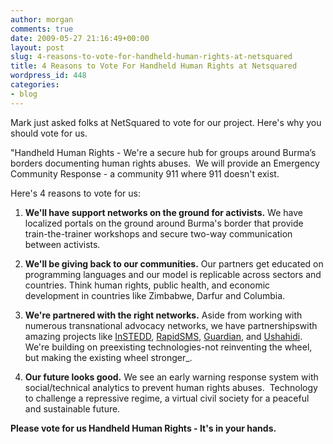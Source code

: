 ```yaml
---
author: morgan
comments: true
date: 2009-05-27 21:16:49+00:00
layout: post
slug: 4-reasons-to-vote-for-handheld-human-rights-at-netsquared
title: 4 Reasons to Vote For Handheld Human Rights at Netsquared
wordpress_id: 448
categories:
- blog
---
```




Mark just asked folks at NetSquared to vote for our project.  Here's why you should vote for us.

"Handheld Human Rights - We're a secure hub for groups around Burma’s borders documenting human rights abuses.  We will provide an Emergency Community Response - a community 911 where 911 doesn't exist.

Here's 4 reasons to vote for us:



	
  1. **We'll have support networks on the ground for activists.**
We have localized portals on the ground around Burma's border that provide train-the-trainer workshops and secure two-way communication between activists.

	
  2. **We'll be giving back to our communities.**
Our partners get educated on programming languages and our model is replicable across sectors and countries.  Think human rights, public health, and economic development in countries like Zimbabwe, Darfur and Columbia.

	
  3. **We're partnered with the right networks.**
Aside from working with numerous transnational advocacy networks, we have partnershipswith amazing projects like [InSTEDD](http://instedd.org/), [RapidSMS](http://rapidsms.org/), [Guardian](http://www.netsquared.org/projects/guardian-secure-private-anonymous-telephone-built-google-android), and [Ushahidi](http://www.ushahidi.com/).  We're building on preexisting technologies-not reinventing the wheel, but making the existing wheel stronger_.

	
  4. **Our future looks good.**
We see an early warning response system with social/technical analytics to prevent human rights abuses.  Technology to challenge a repressive regime, a virtual civil society for a peaceful and sustainable future.


**Please vote for us Handheld Human Rights - It's in your hands.**
